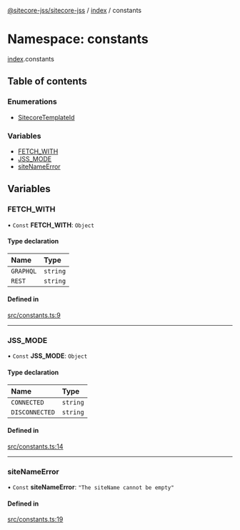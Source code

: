 [@sitecore-jss/sitecore-jss](../README.md) / [index](index.md) / constants

# Namespace: constants

[index](index.md).constants

## Table of contents

### Enumerations

- [SitecoreTemplateId](../enums/index.constants.SitecoreTemplateId.md)

### Variables

- [FETCH\_WITH](index.constants.md#fetch_with)
- [JSS\_MODE](index.constants.md#jss_mode)
- [siteNameError](index.constants.md#sitenameerror)

## Variables

### FETCH\_WITH

• `Const` **FETCH\_WITH**: `Object`

#### Type declaration

| Name | Type |
| :------ | :------ |
| `GRAPHQL` | `string` |
| `REST` | `string` |

#### Defined in

[src/constants.ts:9](https://github.com/Sitecore/jss/blob/7fbfed0d5/packages/sitecore-jss/src/constants.ts#L9)

___

### JSS\_MODE

• `Const` **JSS\_MODE**: `Object`

#### Type declaration

| Name | Type |
| :------ | :------ |
| `CONNECTED` | `string` |
| `DISCONNECTED` | `string` |

#### Defined in

[src/constants.ts:14](https://github.com/Sitecore/jss/blob/7fbfed0d5/packages/sitecore-jss/src/constants.ts#L14)

___

### siteNameError

• `Const` **siteNameError**: ``"The siteName cannot be empty"``

#### Defined in

[src/constants.ts:19](https://github.com/Sitecore/jss/blob/7fbfed0d5/packages/sitecore-jss/src/constants.ts#L19)

